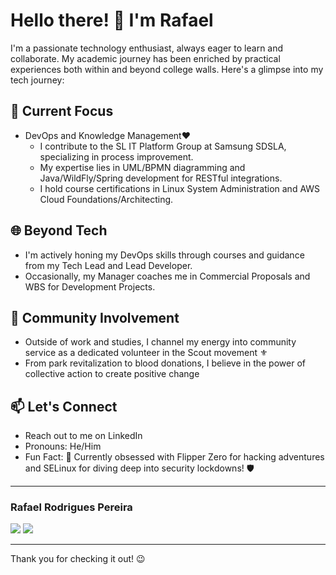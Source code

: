 # Hello there! 👋 I'm Rafael

I'm a passionate technology enthusiast, always eager to learn and collaborate. My academic journey has been enriched by practical experiences both within and beyond college walls. Here's a glimpse into my tech journey:

## 🚀 Current Focus
- DevOps and Knowledge Management❤️
  - I contribute to the SL IT Platform Group at Samsung SDSLA, specializing in process improvement.
  - My expertise lies in UML/BPMN diagramming and Java/WildFly/Spring development for RESTful integrations.
  - I hold course certifications in Linux System Administration and AWS Cloud Foundations/Architecting.

## 🌐 Beyond Tech
- I'm actively honing my DevOps skills through courses and guidance from my Tech Lead and Lead Developer.
- Occasionally, my Manager coaches me in Commercial Proposals and WBS for Development Projects.

## 🌱 Community Involvement
- Outside of work and studies, I channel my energy into community service as a dedicated volunteer in the Scout movement ⚜️
- From park revitalization to blood donations, I believe in the power of collective action to create positive change

## 📫 Let's Connect 
- Reach out to me on LinkedIn
- Pronouns: He/Him
- Fun Fact: 🔧 Currently obsessed with Flipper Zero for hacking adventures and SELinux for diving deep into security lockdowns! 🛡️

**********

### **Rafael Rodrigues Pereira**

[<img src="https://img.shields.io/badge/Gmail-D14836?style=for-the-badge&logo=gmail&logoColor=white"/>](mailto:rafael.informa@gmail.com) [<img src="https://img.shields.io/badge/linkedin-%230077B5.svg?&style=for-the-badge&logo=linkedin&logoColor=white"/>](https://www.linkedin.com/in/rafaelrodriguespereira/)

**********
Thank you for checking it out! 😉

<!---
Raphonzius/Raphonzius is a ✨ special ✨ repository because its `README.md` (this file) appears on your GitHub profile.
You can click the Preview link to take a look at your changes.
--->
